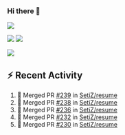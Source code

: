### Hi there 👋

![](https://github-profile-summary-cards.vercel.app/api/cards/profile-details?username=SetiZ&theme=github_dark)

![](https://github-profile-summary-cards.vercel.app/api/cards/repos-per-language?username=SetiZ&theme=github_dark)
![](https://github-profile-summary-cards.vercel.app/api/cards/most-commit-language?username=SetiZ&theme=github_dark)

![](https://github-profile-summary-cards.vercel.app/api/cards/stats?username=SetiZ&theme=github_dark)

## :zap: Recent Activity	

<!--START_SECTION:activity-->
1. 🎉 Merged PR [#239](https://github.com/SetiZ/resume/pull/239) in [SetiZ/resume](https://github.com/SetiZ/resume)
2. 🎉 Merged PR [#238](https://github.com/SetiZ/resume/pull/238) in [SetiZ/resume](https://github.com/SetiZ/resume)
3. 🎉 Merged PR [#236](https://github.com/SetiZ/resume/pull/236) in [SetiZ/resume](https://github.com/SetiZ/resume)
4. 🎉 Merged PR [#232](https://github.com/SetiZ/resume/pull/232) in [SetiZ/resume](https://github.com/SetiZ/resume)
5. 🎉 Merged PR [#230](https://github.com/SetiZ/resume/pull/230) in [SetiZ/resume](https://github.com/SetiZ/resume)
<!--END_SECTION:activity-->

<!--
**SetiZ/SetiZ** is a ✨ _special_ ✨ repository because its `README.md` (this file) appears on your GitHub profile.

Here are some ideas to get you started:

- 🔭 I’m currently working on ...
- 🌱 I’m currently learning ...
- 👯 I’m looking to collaborate on ...
- 🤔 I’m looking for help with ...
- 💬 Ask me about ...
- 📫 How to reach me: ...
- 😄 Pronouns: ...
- ⚡ Fun fact: ...
-->
